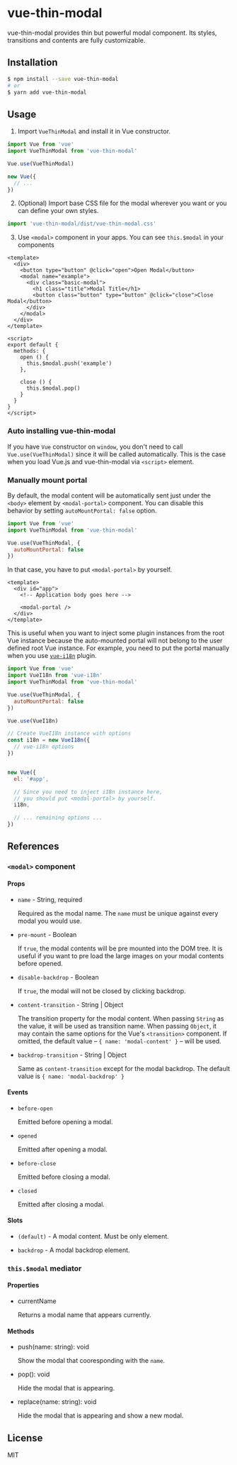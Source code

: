 # vue-thin-modal

vue-thin-modal provides thin but powerful modal component. Its styles, transitions and contents are fully customizable.

## Installation

```bash
$ npm install --save vue-thin-modal
# or
$ yarn add vue-thin-modal
```

## Usage

1. Import `VueThinModal` and install it in Vue constructor.

  ```js
  import Vue from 'vue'
  import VueThinModal from 'vue-thin-modal'

  Vue.use(VueThinModal)

  new Vue({
    // ...
  })
  ```

2. (Optional) Import base CSS file for the modal wherever you want or you can define your own styles.

  ```js
  import 'vue-thin-modal/dist/vue-thin-modal.css'
  ```

3. Use `<modal>` component in your apps. You can see `this.$modal` in your components

  ```vue
  <template>
    <div>
      <button type="button" @click="open">Open Modal</button>
      <modal name="example">
        <div class="basic-modal">
          <h1 class="title">Modal Title</h1>
          <button class="button" type="button" @click="close">Close Modal</button>
        </div>
      </modal>
    </div>
  </template>

  <script>
  export default {
    methods: {
      open () {
        this.$modal.push('example')
      },

      close () {
        this.$modal.pop()
      }
    }
  }
  </script>
  ```
  
### Auto installing vue-thin-modal

If you have `Vue` constructor on `window`, you don't need to call `Vue.use(VueThinModal)` since it will be called automatically. This is the case when you load Vue.js and vue-thin-modal via `<script>` element.

### Manually mount portal

By default, the modal content will be automatically sent just under the `<body>` element by `<modal-portal>` component. You can disable this behavior by setting `autoMountPortal: false` option.

```js
import Vue from 'vue'
import VueThinModal from 'vue-thin-modal'

Vue.use(VueThinModal, {
  autoMountPortal: false
})
```

In that case, you have to put `<modal-portal>` by yourself.

```vue
<template>
  <div id="app">
    <!-- Application body goes here -->

    <modal-portal />
  </div>
</template>
```

This is useful when you want to inject some plugin instances from the root Vue instance because the auto-mounted portal will not belong to the user defined root Vue instance. For example, you need to put the portal manually when you use [`vue-i18n`](https://github.com/kazupon/vue-i18n) plugin.

```js
import Vue from 'vue'
import VueI18n from 'vue-i18n'
import VueThinModal from 'vue-thin-modal'

Vue.use(VueThinModal, {
  autoMountPortal: false
})

Vue.use(VueI18n)

// Create VueI18n instance with options
const i18n = new VueI18n({
  // vue-i18n options
})


new Vue({
  el: '#app',

  // Since you need to inject i18n instance here,
  // you should put <modal-portal> by yourself.
  i18n,

  // ... remaining options ...
})
```

## References

### `<modal>` component

#### Props

* `name` - String, required

  Required as the modal name. The `name` must be unique against every modal you would use.

* `pre-mount` - Boolean

  If `true`, the modal contents will be pre mounted into the DOM tree. It is useful if you want to pre load the large images on your modal contents before opened.

* `disable-backdrop` - Boolean

  If `true`, the modal will not be closed by clicking backdrop.

* `content-transition` - String | Object

  The transition property for the modal content. When passing `String` as the value, it will be used as transition name. When passing `Object`, it may contain the same options for the Vue's `<transition>` component. If omitted, the default value – `{ name: 'modal-content' }` – will be used.

* `backdrop-transition` - String | Object

  Same as `content-transition` except for the modal backdrop. The default value is `{ name: 'modal-backdrop' }`

#### Events

* `before-open`

  Emitted before opening a modal.

* `opened`

  Emitted after opening a modal.

* `before-close`

  Emitted before closing a modal.

* `closed`

  Emitted after closing a modal.

#### Slots

* `(default)` - A modal content. Must be only element.

* `backdrop` - A modal backdrop element.

### `this.$modal` mediator

#### Properties

* currentName

  Returns a modal name that appears currently.

#### Methods

* push(name: string): void

  Show the modal that cooresponding with the `name`.

* pop(): void

  Hide the modal that is appearing.

* replace(name: string): void

  Hide the modal that is appearing and show a new modal.

## License

MIT
